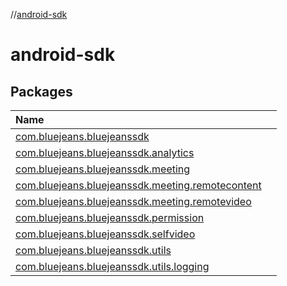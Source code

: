 //[android-sdk](index.md)



# android-sdk  


## Packages  
  
| Name                                                                                                                                                                                                               |    |
|:-------------------------------------------------------------------------------------------------------------------------------------------------------------------------------------------------------------------|:---|
| <a name="com.bluejeans.bluejeanssdk////PointingToDeclaration/"></a>[com.bluejeans.bluejeanssdk](android-sdk/com.bluejeans.bluejeanssdk/index.md)                                                                   |    |
| <a name="com.bluejeans.bluejeanssdk.analytics////PointingToDeclaration/"></a>[com.bluejeans.bluejeanssdk.analytics](android-sdk/com.bluejeans.bluejeanssdk.analytics/index.md)                                     |    |
| <a name="com.bluejeans.bluejeanssdk.meeting////PointingToDeclaration/"></a>[com.bluejeans.bluejeanssdk.meeting](android-sdk/com.bluejeans.bluejeanssdk.meeting/index.md)                                           |    |
| <a name="com.bluejeans.bluejeanssdk.meeting.remotecontent////PointingToDeclaration/"></a>[com.bluejeans.bluejeanssdk.meeting.remotecontent](android-sdk/com.bluejeans.bluejeanssdk.meeting.remotecontent/index.md) |    |
| <a name="com.bluejeans.bluejeanssdk.meeting.remotevideo////PointingToDeclaration/"></a>[com.bluejeans.bluejeanssdk.meeting.remotevideo](android-sdk/com.bluejeans.bluejeanssdk.meeting.remotevideo/index.md)       |    |
| <a name="com.bluejeans.bluejeanssdk.permission////PointingToDeclaration/"></a>[com.bluejeans.bluejeanssdk.permission](android-sdk/com.bluejeans.bluejeanssdk.permission/index.md)                                  |    |
| <a name="com.bluejeans.bluejeanssdk.selfvideo////PointingToDeclaration/"></a>[com.bluejeans.bluejeanssdk.selfvideo](android-sdk/com.bluejeans.bluejeanssdk.selfvideo/index.md)                                     |    |
| <a name="com.bluejeans.bluejeanssdk.utils////PointingToDeclaration/"></a>[com.bluejeans.bluejeanssdk.utils](android-sdk/com.bluejeans.bluejeanssdk.utils/index.md)                                                 |    |
| <a name="com.bluejeans.bluejeanssdk.utils.logging////PointingToDeclaration/"></a>[com.bluejeans.bluejeanssdk.utils.logging](android-sdk/com.bluejeans.bluejeanssdk.utils.logging/index.md)                         |    |
